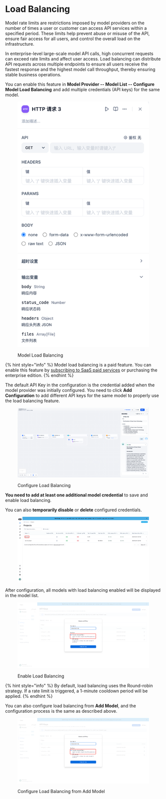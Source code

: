 # Load Balancing

Model rate limits are restrictions imposed by model providers on the number of times a user or customer can access API services within a specified period. These limits help prevent abuse or misuse of the API, ensure fair access for all users, and control the overall load on the infrastructure.

In enterprise-level large-scale model API calls, high concurrent requests can exceed rate limits and affect user access. Load balancing can distribute API requests across multiple endpoints to ensure all users receive the fastest response and the highest model call throughput, thereby ensuring stable business operations.

You can enable this feature in **Model Provider -- Model List -- Configure Model Load Balancing** and add multiple credentials (API keys) for the same model.

<figure><img src="../../.gitbook/assets/image (2) (1) (1) (1) (1).png" alt="" width="563"><figcaption><p>Model Load Balancing</p></figcaption></figure>

{% hint style="info" %}
Model load balancing is a paid feature. You can enable this feature by [subscribing to SaaS paid services](../../getting-started/cloud.md#subscription-plans) or purchasing the enterprise edition.
{% endhint %}

The default API Key in the configuration is the credential added when the model provider was initially configured. You need to click **Add Configuration** to add different API keys for the same model to properly use the load balancing feature.

<figure><img src="../../.gitbook/assets/image (3) (1) (1) (1) (1).png" alt="" width="563"><figcaption><p>Configure Load Balancing</p></figcaption></figure>

**You need to add at least one additional model credential** to save and enable load balancing.

You can also **temporarily disable** or **delete** configured credentials.

<figure><img src="../../.gitbook/assets/image (7) (1) (1).png" alt="" width="563"><figcaption></figcaption></figure>

After configuration, all models with load balancing enabled will be displayed in the model list.

<figure><img src="../../.gitbook/assets/image (6) (1) (1).png" alt="" width="563"><figcaption><p>Enable Load Balancing</p></figcaption></figure>

{% hint style="info" %}
By default, load balancing uses the Round-robin strategy. If a rate limit is triggered, a 1-minute cooldown period will be applied.
{% endhint %}

You can also configure load balancing from **Add Model**, and the configuration process is the same as described above.

<figure><img src="../../.gitbook/assets/image (4) (1) (1).png" alt="" width="563"><figcaption><p>Configure Load Balancing from Add Model</p></figcaption></figure>
